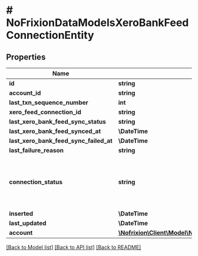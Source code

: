 # # NoFrixionDataModelsXeroBankFeedConnectionEntity

## Properties

Name | Type | Description | Notes
------------ | ------------- | ------------- | -------------
**id** | **string** |  | [optional]
**account_id** | **string** |  | [optional]
**last_txn_sequence_number** | **int** |  | [optional]
**xero_feed_connection_id** | **string** |  | [optional]
**last_xero_bank_feed_sync_status** | **string** |  | [optional]
**last_xero_bank_feed_synced_at** | **\DateTime** |  | [optional]
**last_xero_bank_feed_sync_failed_at** | **\DateTime** |  | [optional]
**last_failure_reason** | **string** |  | [optional]
**connection_status** | **string** | Defines all the possible statuses for a Xero bank feed connection. | [optional]
**inserted** | **\DateTime** |  | [optional]
**last_updated** | **\DateTime** |  | [optional]
**account** | [**\Nofrixion\Client\Model\NoFrixionDataModelsAccountEntity**](NoFrixionDataModelsAccountEntity.md) |  | [optional]

[[Back to Model list]](../../README.md#models) [[Back to API list]](../../README.md#endpoints) [[Back to README]](../../README.md)
